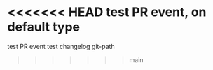 <<<<<<< HEAD
test PR event, on default type
=======
test PR event
test changelog git-path
>>>>>>> main
